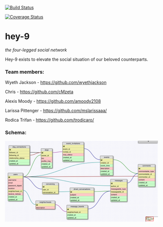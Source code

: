 [![Build Status](https://travis-ci.org/chi-cicadas-2015/hey-9.svg?branch=master)](https://travis-ci.org/chi-cicadas-2015/hey-9)

[![Coverage Status](https://coveralls.io/repos/chi-cicadas-2015/hey-9/badge.svg?branch=master&service=github)](https://coveralls.io/github/chi-cicadas-2015/hey-9?branch=master)

# hey-9
*the four-legged social network*

Hey-9 exists to elevate the social situation of our beloved counterparts.

### Team members:

Wyeth Jackson - https://github.com/wyethjackson

Chris - https://github.com/cMzeta

Alexis Moody - https://github.com/amoody2108

Larissa Pittenger - https://github.com/mslarissaaa/

Rodica Trifan - https://github.com/trodicaro/

### Schema: 

![Schema](database_schema5.png)
